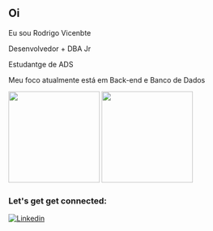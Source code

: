 ## Oi

Eu sou Rodrigo Vicenbte

Desenvolvedor  + DBA Jr

Estudantge de  ADS 

Meu foco  atualmente está em Back-end e Banco de Dados

<div>

<img height ="180cm" src="https://github-readme-stats.vercel.app/api?username=rgovicente&show_icons=true&theme=tokyonight"/>
<img height="180cm" src="https://github-readme-stats.vercel.app/api/top-langs/?username=rgovicente&layout=compact&theme=tokyonight"/>

</div>

### Let's get  get connected:

[![Linkedin](https://img.shields.io/badge/LinkedIn-0077B5?style=for-the-badge&logo=linkedin&logoColor=white)](https://www.linkedin.com/in/rodrigo-vicente-85907a206/)



</div>

          
